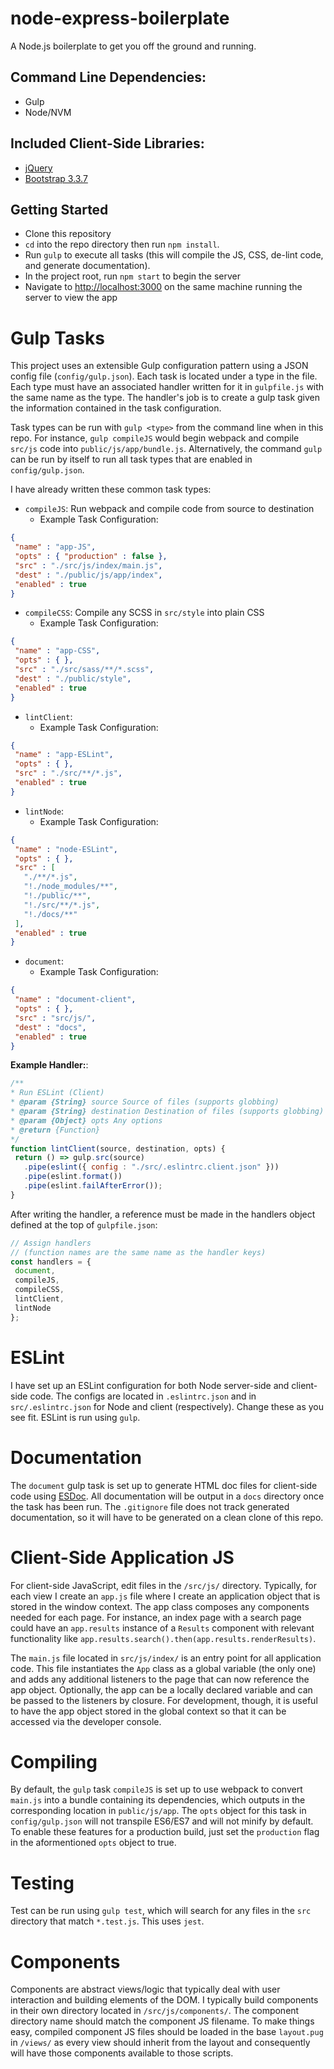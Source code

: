 # node-express-boilerplate

A Node.js boilerplate to get you off the ground and running.

## Command Line Dependencies:

* Gulp
* Node/NVM

## Included Client-Side Libraries:

* [jQuery](https://jquery.com/)
* [Bootstrap 3.3.7](https://getbootstrap.com/)

## Getting Started

* Clone this repository
* `cd` into the repo directory then run `npm install`.
* Run `gulp` to execute all tasks (this will compile the JS, CSS, de-lint code, and generate documentation).
* In the project root, run `npm start` to begin the server
* Navigate to [http://localhost:3000](http://localhost:3000) on the same machine running the server to view the app

# Gulp Tasks

This project uses an extensible Gulp configuration pattern using a JSON config file (`config/gulp.json`). Each task is located under a type in the file. Each type must have an associated handler written for it in `gulpfile.js` with the same name as the type. The handler's job is to create a gulp task given the information contained in the task configuration.

Task types can be run with `gulp <type>` from the command line when in this repo. For instance, `gulp compileJS` would begin webpack and compile `src/js` code into `public/js/app/bundle.js`. Alternatively, the command `gulp` can be run by itself to run all task types that are enabled in `config/gulp.json`.

I have already written these common task types:

- `compileJS`: Run webpack and compile code from source to destination
  - Example Task Configuration:
 ```json
{
  "name" : "app-JS",
  "opts" : { "production" : false },
  "src" : "./src/js/index/main.js",
  "dest" : "./public/js/app/index",
  "enabled" : true
}
 ```
- `compileCSS`: Compile any SCSS in `src/style` into plain CSS
  - Example Task Configuration:
 ```json
{
  "name" : "app-CSS",
  "opts" : { },
  "src" : "./src/sass/**/*.scss",
  "dest" : "./public/style",
  "enabled" : true
}
 ```
- `lintClient`:
  - Example Task Configuration:
 ```json
{
  "name" : "app-ESLint",
  "opts" : { },
  "src" : "./src/**/*.js",
  "enabled" : true
}
 ```
- `lintNode`:
  - Example Task Configuration:
 ```json
{
  "name" : "node-ESLint",
  "opts" : { },
  "src" : [
    "./**/*.js",
    "!./node_modules/**",
    "!./public/**",
    "!./src/**/*.js",
    "!./docs/**"
  ],
  "enabled" : true
}
 ```
- `document`:
  - Example Task Configuration:
 ```json
{
  "name" : "document-client",
  "opts" : { },
  "src" : "src/js/",
  "dest" : "docs",
  "enabled" : true
}
 ```

 **Example Handler:**:

 ```javascript
/**
 * Run ESLint (Client)
 * @param {String} source Source of files (supports globbing)
 * @param {String} destination Destination of files (supports globbing)
 * @param {Object} opts Any options
 * @return {Function}
 */
function lintClient(source, destination, opts) {
  return () => gulp.src(source)
    .pipe(eslint({ config : "./src/.eslintrc.client.json" }))
    .pipe(eslint.format())
    .pipe(eslint.failAfterError());
}
 ```

 After writing the handler, a reference must be made in the handlers object defined at the top of `gulpfile.json`:

 ```javascript
// Assign handlers
// (function names are the same name as the handler keys)
const handlers = {
  document,
  compileJS,
  compileCSS,
  lintClient,
  lintNode
};
 ```

# ESLint

I have set up an ESLint configuration for both Node server-side and client-side code. The configs are located in `.eslintrc.json` and in `src/.eslintrc.json` for Node and client (respectively). Change these as you see fit. ESLint is run using `gulp`.

# Documentation

The `document` gulp task is set up to generate HTML doc files for client-side code using [ESDoc](https://esdoc.org/). All documentation will be output in a `docs` directory once the task has been run. The `.gitignore` file does not track generated documentation, so it will have to be generated on a clean clone of this repo.

# Client-Side Application JS

For client-side JavaScript, edit files in the `/src/js/` directory. Typically, for each view I create an `app.js` file where I create an application object that is stored in the window context. The app class composes any components needed for each page. For instance, an index page with a search page could have an `app.results` instance of a `Results` component with relevant functionality like `app.results.search().then(app.results.renderResults)`.

The `main.js` file located in `src/js/index/` is an entry point for all application code. This file instantiates the `App` class as a global variable (the only one) and adds any additional listeners to the page that can now reference the app object. Optionally, the app can be a locally declared variable and can be passed to the listeners by closure. For development, though, it is useful to have the app object stored in the global context so that it can be accessed via the developer console.

# Compiling

By default, the `gulp` task `compileJS` is set up to use webpack to convert `main.js` into a bundle containing its dependencies, which outputs in the corresponding location in `public/js/app`. The `opts` object for this task in `config/gulp.json` will not transpile ES6/ES7 and will not minify by default. To enable these features for a production build, just set the `production` flag in the aformentioned `opts` object to true.

# Testing

Test can be run using `gulp test`, which will search for any files in the `src` directory that match `*.test.js`. This uses `jest`.

# Components

Components are abstract views/logic that typically deal with user interaction and building elements of the DOM. I typically build components in their own directory located in `/src/js/components/`. The component directory name should match the component JS filename. To make things easy, compiled component JS files should be loaded in the base `layout.pug` in `/views/` as every view should inherit from the layout and consequently will have those components available to those scripts.
